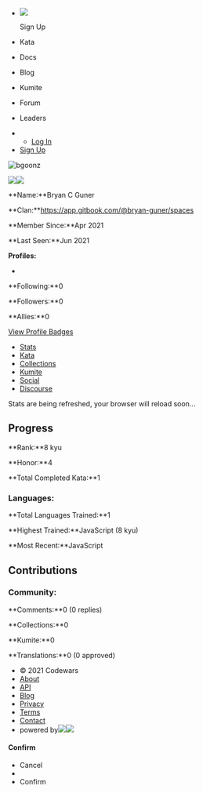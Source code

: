 - <a href="https://www.codewars.com/" class="inline-flex items-center overflow-x-hidden"></a>
  <img src="https://www.codewars.com/assets/logos/logo-61192cf7c75904d495e7ad69695fbf0bffd965bc3e17ac60f6c6b475304db09d.svg" class="w-full h-full" />

  <span class="mt-10px ml-2.5 flex-shrink-0">Sign Up</span>

- <a href="https://www.codewars.com/kata/latest" class="inline-flex items-center"></a>

  <span class="ml-4">Kata</span>

- <a href="https://docs.codewars.com/" class="inline-flex items-center" title="The Codewars Docs"></a>

  <span class="ml-4">Docs</span>

- <a href="https://blog.codewars.com/" class="inline-flex items-center" title="The Codewars Blog"></a>

  <span class="ml-4">Blog</span>

- <a href="https://www.codewars.com/kumite" class="inline-flex items-center"></a>

  <span class="ml-4">Kumite</span>

- <a href="https://www.codewars.com/topics" class="inline-flex items-center"></a>

  <span class="ml-4">Forum</span>

<!-- -->

- <a href="https://www.codewars.com/users/leaderboard" class="inline-flex items-center" title="Leaders"></a>

  <span class="ml-4">Leaders</span>

<!-- -->

- - <a href="https://www.codewars.com/users/sign_in" class="is-nudged-down-more">Log In</a>
- <a href="https://www.codewars.com/" class="btn is-red text-gray-200 dark:text-white">Sign Up</a>

![](https://avatars.githubusercontent.com/u/66654881?s=100 "bgoonz")

[<img src="https://www.codewars.com/users/bgoonz/badges/large?logo=false&amp;theme=light" class="inline-block dark:hidden" /><img src="https://www.codewars.com/users/bgoonz/badges/large?logo=false" class="hidden dark:inline-block" />](https://www.codewars.com/users/bgoonz)

**Name:**Bryan C Guner

**Clan:**https://app.gitbook.com/@bryan-guner/spaces

**Member Since:**Apr 2021

**Last Seen:**Jun 2021

**Profiles:**

- [](https://github.com/bgoonz)

**Following:**0

**Followers:**0

**Allies:**0

<a href="https://www.codewars.com/users/bgoonz/badges" class="btn is-dark is-tiny">View Profile Badges</a>

- <a href="https://www.codewars.com/users/bgoonz/stats" class="cursor-default pointer-events-none">Stats</a>
- [Kata](https://www.codewars.com/users/bgoonz/completed)
- [Collections](https://www.codewars.com/users/bgoonz/authored_collections)
- [Kumite](https://www.codewars.com/users/bgoonz/published_kumite)
- [Social](https://www.codewars.com/users/bgoonz/following)
- [Discourse](https://www.codewars.com/users/bgoonz/comments)

Stats are being refreshed, your browser will reload soon...

## Progress

**Rank:**8 kyu

**Honor:**4

**Total Completed Kata:**1

### Languages:

**Total Languages Trained:**1

**Highest Trained:**JavaScript (8 kyu)

**Most Recent:**JavaScript

## Contributions

### Community:

**Comments:**0 (0 replies)

**Collections:**0

**Kumite:**0

**Translations:**0 (0 approved)

- © 2021 Codewars
- [About](https://www.codewars.com/about)
- [API](https://dev.codewars.com/)
- [Blog](https://blog.codewars.com/)
- [Privacy](https://www.codewars.com/about/privacy)
- [Terms](https://www.codewars.com/about/terms-of-service)
- <a href="mailto:info@codewars.com" id="contactUs">Contact</a>
- <a href="https://www.qualified.io/?utm_source=codewars&amp;utm_medium=web&amp;utm_term=footer" class="hover:text-current"></a>
  <span class="pl-1 text-xs inline-block">powered by</span><img src="https://www.codewars.com/assets/logos/qualified-black-b052752a4beaf94810c9d982f495680e2a9eb207824764ef98240ccef15cfbb1.svg" class="h-4 inline-block dark:hidden pl-1" /><img src="https://www.codewars.com/assets/logos/qualified-white-7cba1bde874154ee4f39d50aebd5b7e435f5b21af9884b236a60d9015039e7f0.svg" class="h-4 hidden dark:inline-block pl-1" />

#### Confirm

- <span class="btn">Cancel</span>
- <span class="btn"></span>
- <span class="btn is-green">Confirm</span>
